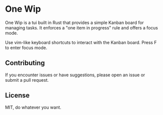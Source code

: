 # One Wip

One Wip is a tui built in Rust that provides a simple Kanban board for managing tasks. It enforces a "one item in progress" rule and offers a focus mode.

Use vim-like keyboard shortcuts to interact with the Kanban board. Press F to enter focus mode.

## Contributing

If you encounter issues or have suggestions, please open an issue or submit a pull request.

## License

MIT, do whatever you want.
